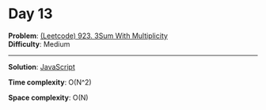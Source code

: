 # Day 13

**Problem**: [(Leetcode) 923. 3Sum With Multiplicity](https://leetcode.com/problems/3sum-with-multiplicity/)  
**Difficulty**: Medium

---

**Solution**: [JavaScript](../solutions/3sum-with-multiplicity.js)

**Time complexity**: O(N^2)

**Space complexity**: O(N)
